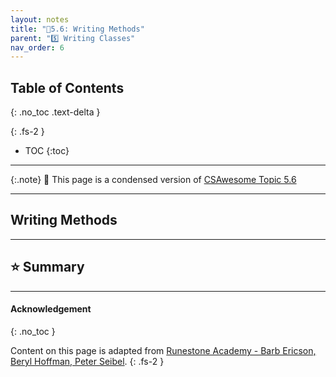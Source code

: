 ```yaml
---
layout: notes
title: "📓5.6: Writing Methods" 
parent: "5️⃣ Writing Classes"
nav_order: 6
---
```


## Table of Contents
{: .no_toc .text-delta }

{: .fs-2 }
- TOC
{:toc}

---

{:.note}
📖 This page is a condensed version of [CSAwesome Topic 5.6](https://runestone.academy/ns/books/published/csawesome/Unit5-Writing-Classes/topic-5-6-writing-methods.html?mode=browsing) 

---

## Writing Methods



---

## ⭐️ Summary


  

---

#### Acknowledgement
{: .no_toc }

Content on this page is adapted from [Runestone Academy - Barb Ericson, Beryl Hoffman, Peter Seibel](https://runestone.academy/ns/books/published/csawesome/index.html?mode=browsing).
{: .fs-2 }
